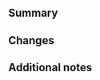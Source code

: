<!---
Hi there!  Some things to double-check prior to submission:

- did you recently update this branch with upstream master,
  to ensure everything works together?
- did you `yarn lint` ?
- did you `yarn test` ?
- have you added any new tape tests to verify your change?
- did you update any relevant documentation?
-->

## Summary

<!-- What is this change about?  If it's related to an issue, please include the issue number (e.g., #426) -->

<!-- Short description, before this change ... -->

<!-- Short description, after this change ... -->

## Changes

<!-- Short summary of the code.  List major points, and refer to the lines in the diff as needed. -->

## Additional notes

<!--
  * mention any test coverage added or changed
  * what are success/failure conditions?
  * are there any side effects?
-->

<!-- Erase any parts of this template if they're not applicable.  Cheers! -->
